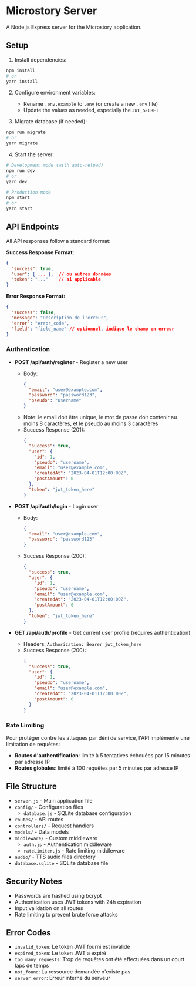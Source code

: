 # Microstory Server

A Node.js Express server for the Microstory application.

## Setup

1. Install dependencies:
```bash
npm install
# or
yarn install
```

2. Configure environment variables:
   - Rename `.env.example` to `.env` (or create a new `.env` file)
   - Update the values as needed, especially the `JWT_SECRET`

3. Migrate database (if needed):
```bash
npm run migrate
# or
yarn migrate
```

4. Start the server:
```bash
# Development mode (with auto-reload)
npm run dev
# or
yarn dev

# Production mode
npm start
# or
yarn start
```

## API Endpoints

All API responses follow a standard format:

**Success Response Format:**
```json
{
  "success": true,
  "user": { ... },  // ou autres données
  "token": "..."    // si applicable
}
```

**Error Response Format:**
```json
{
  "success": false,
  "message": "Description de l'erreur",
  "error": "error_code",
  "field": "field_name" // optionnel, indique le champ en erreur
}
```

### Authentication

- **POST /api/auth/register** - Register a new user
  - Body:
    ```json
    {
      "email": "user@example.com",
      "password": "password123",
      "pseudo": "username"
    }
    ```
  - Note: le email doit être unique, le mot de passe doit contenir au moins 8 caractères, et le pseudo au moins 3 caractères
  - Success Response (201):
    ```json
    {
      "success": true,
      "user": {
        "id": 1,
        "pseudo": "username",
        "email": "user@example.com",
        "createdAt": "2023-04-01T12:00:00Z",
        "postAmount": 0
      },
      "token": "jwt_token_here"
    }
    ```

- **POST /api/auth/login** - Login user
  - Body:
    ```json
    {
      "email": "user@example.com",
      "password": "password123"
    }
    ```
  - Success Response (200):
    ```json
    {
      "success": true,
      "user": {
        "id": 1,
        "pseudo": "username",
        "email": "user@example.com",
        "createdAt": "2023-04-01T12:00:00Z",
        "postAmount": 0
      },
      "token": "jwt_token_here"
    }
    ```

- **GET /api/auth/profile** - Get current user profile (requires authentication)
  - Headers: `Authorization: Bearer jwt_token_here`
  - Success Response (200):
    ```json
    {
      "success": true,
      "user": {
        "id": 1,
        "pseudo": "username",
        "email": "user@example.com",
        "createdAt": "2023-04-01T12:00:00Z",
        "postAmount": 0
      }
    }
    ```

### Rate Limiting

Pour protéger contre les attaques par déni de service, l'API implémente une limitation de requêtes:

- **Routes d'authentification**: limité à 5 tentatives échouées par 15 minutes par adresse IP
- **Routes globales**: limité à 100 requêtes par 5 minutes par adresse IP

## File Structure
- `server.js` - Main application file
- `config/` - Configuration files
  - `database.js` - SQLite database configuration
- `routes/` - API routes
- `controllers/` - Request handlers
- `models/` - Data models
- `middleware/` - Custom middleware
  - `auth.js` - Authentication middleware
  - `rateLimiter.js` - Rate limiting middleware
- `audio/` - TTS audio files directory
- `database.sqlite` - SQLite database file

## Security Notes

- Passwords are hashed using bcrypt
- Authentication uses JWT tokens with 24h expiration
- Input validation on all routes
- Rate limiting to prevent brute force attacks

## Error Codes

- `invalid_token`: Le token JWT fourni est invalide
- `expired_token`: Le token JWT a expiré
- `too_many_requests`: Trop de requêtes ont été effectuées dans un court laps de temps
- `not_found`: La ressource demandée n'existe pas
- `server_error`: Erreur interne du serveur